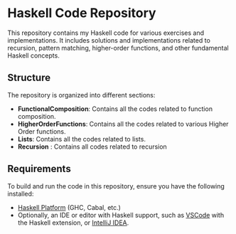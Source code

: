 # Haskell Code Repository

This repository contains my Haskell code for various exercises and implementations. It includes solutions and implementations related to recursion, pattern matching, higher-order functions, and other fundamental Haskell concepts.

## Structure

The repository is organized into different sections:
- **FunctionalComposition**: Contains all the codes related to function composition.
- **HigherOrderFunctions**: Contains all the codes related to various Higher Order functions.
- **Lists**: Contains all the codes related to lists.
- **Recursion** : Contains all codes related to recursion

## Requirements

To build and run the code in this repository, ensure you have the following installed:

- [Haskell Platform](https://www.haskell.org/platform/) (GHC, Cabal, etc.)
- Optionally, an IDE or editor with Haskell support, such as [VSCode](https://code.visualstudio.com/) with the Haskell extension, or [IntelliJ IDEA](https://www.jetbrains.com/idea/).
